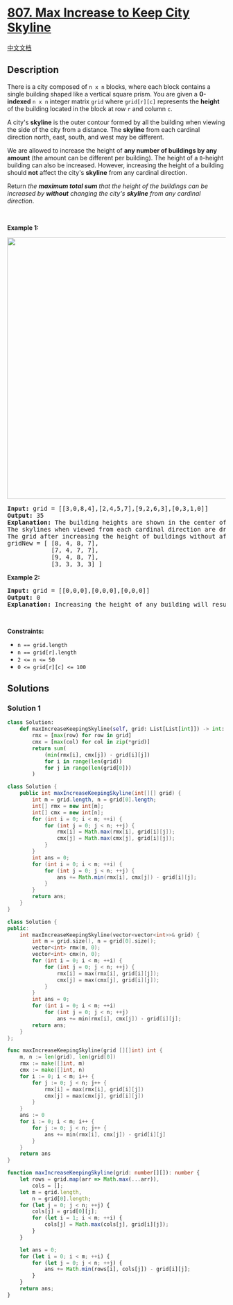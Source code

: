 # [807. Max Increase to Keep City Skyline](https://leetcode.com/problems/max-increase-to-keep-city-skyline)

[中文文档](/solution/0800-0899/0807.Max%20Increase%20to%20Keep%20City%20Skyline/README.md)

<!-- tags:Greedy,Array,Matrix -->

<!-- difficulty:Medium -->

## Description

<p>There is a city composed of <code>n x n</code> blocks, where each block contains a single building shaped like a vertical square prism. You are given a <strong>0-indexed</strong> <code>n x n</code> integer matrix <code>grid</code> where <code>grid[r][c]</code> represents the <strong>height</strong> of the building located in the block at row <code>r</code> and column <code>c</code>.</p>

<p>A city&#39;s <strong>skyline</strong> is the&nbsp;outer contour formed by all the building when viewing the side of the city from a distance. The <strong>skyline</strong> from each cardinal direction north, east, south, and west may be different.</p>

<p>We are allowed to increase the height of <strong>any number of buildings by any amount</strong> (the amount can be different per building). The height of a <code>0</code>-height building can also be increased. However, increasing the height of a building should <strong>not</strong> affect the city&#39;s <strong>skyline</strong> from any cardinal direction.</p>

<p>Return <em>the <strong>maximum total sum</strong> that the height of the buildings can be increased by <strong>without</strong> changing the city&#39;s <strong>skyline</strong> from any cardinal direction</em>.</p>

<p>&nbsp;</p>
<p><strong class="example">Example 1:</strong></p>
<img alt="" src="https://fastly.jsdelivr.net/gh/doocs/leetcode@main/solution/0800-0899/0807.Max%20Increase%20to%20Keep%20City%20Skyline/images/807-ex1.png" style="width: 700px; height: 603px;" />
<pre>
<strong>Input:</strong> grid = [[3,0,8,4],[2,4,5,7],[9,2,6,3],[0,3,1,0]]
<strong>Output:</strong> 35
<strong>Explanation:</strong> The building heights are shown in the center of the above image.
The skylines when viewed from each cardinal direction are drawn in red.
The grid after increasing the height of buildings without affecting skylines is:
gridNew = [ [8, 4, 8, 7],
            [7, 4, 7, 7],
            [9, 4, 8, 7],
            [3, 3, 3, 3] ]
</pre>

<p><strong class="example">Example 2:</strong></p>

<pre>
<strong>Input:</strong> grid = [[0,0,0],[0,0,0],[0,0,0]]
<strong>Output:</strong> 0
<strong>Explanation:</strong> Increasing the height of any building will result in the skyline changing.
</pre>

<p>&nbsp;</p>
<p><strong>Constraints:</strong></p>

<ul>
	<li><code>n == grid.length</code></li>
	<li><code>n == grid[r].length</code></li>
	<li><code>2 &lt;= n &lt;= 50</code></li>
	<li><code>0 &lt;= grid[r][c] &lt;= 100</code></li>
</ul>

## Solutions

### Solution 1

<!-- tabs:start -->

```python
class Solution:
    def maxIncreaseKeepingSkyline(self, grid: List[List[int]]) -> int:
        rmx = [max(row) for row in grid]
        cmx = [max(col) for col in zip(*grid)]
        return sum(
            (min(rmx[i], cmx[j]) - grid[i][j])
            for i in range(len(grid))
            for j in range(len(grid[0]))
        )
```

```java
class Solution {
    public int maxIncreaseKeepingSkyline(int[][] grid) {
        int m = grid.length, n = grid[0].length;
        int[] rmx = new int[m];
        int[] cmx = new int[n];
        for (int i = 0; i < m; ++i) {
            for (int j = 0; j < n; ++j) {
                rmx[i] = Math.max(rmx[i], grid[i][j]);
                cmx[j] = Math.max(cmx[j], grid[i][j]);
            }
        }
        int ans = 0;
        for (int i = 0; i < m; ++i) {
            for (int j = 0; j < n; ++j) {
                ans += Math.min(rmx[i], cmx[j]) - grid[i][j];
            }
        }
        return ans;
    }
}
```

```cpp
class Solution {
public:
    int maxIncreaseKeepingSkyline(vector<vector<int>>& grid) {
        int m = grid.size(), n = grid[0].size();
        vector<int> rmx(m, 0);
        vector<int> cmx(n, 0);
        for (int i = 0; i < m; ++i) {
            for (int j = 0; j < n; ++j) {
                rmx[i] = max(rmx[i], grid[i][j]);
                cmx[j] = max(cmx[j], grid[i][j]);
            }
        }
        int ans = 0;
        for (int i = 0; i < m; ++i)
            for (int j = 0; j < n; ++j)
                ans += min(rmx[i], cmx[j]) - grid[i][j];
        return ans;
    }
};
```

```go
func maxIncreaseKeepingSkyline(grid [][]int) int {
	m, n := len(grid), len(grid[0])
	rmx := make([]int, m)
	cmx := make([]int, n)
	for i := 0; i < m; i++ {
		for j := 0; j < n; j++ {
			rmx[i] = max(rmx[i], grid[i][j])
			cmx[j] = max(cmx[j], grid[i][j])
		}
	}
	ans := 0
	for i := 0; i < m; i++ {
		for j := 0; j < n; j++ {
			ans += min(rmx[i], cmx[j]) - grid[i][j]
		}
	}
	return ans
}
```

```ts
function maxIncreaseKeepingSkyline(grid: number[][]): number {
    let rows = grid.map(arr => Math.max(...arr)),
        cols = [];
    let m = grid.length,
        n = grid[0].length;
    for (let j = 0; j < n; ++j) {
        cols[j] = grid[0][j];
        for (let i = 1; i < m; ++i) {
            cols[j] = Math.max(cols[j], grid[i][j]);
        }
    }

    let ans = 0;
    for (let i = 0; i < m; ++i) {
        for (let j = 0; j < n; ++j) {
            ans += Math.min(rows[i], cols[j]) - grid[i][j];
        }
    }
    return ans;
}
```

<!-- tabs:end -->

<!-- end -->
